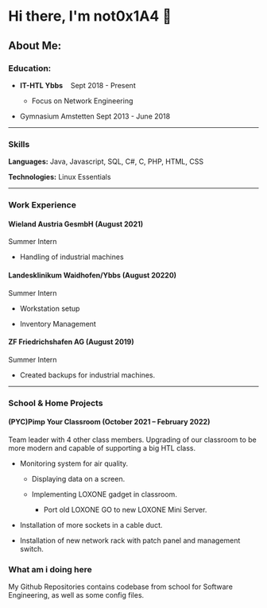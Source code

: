 # Hi there, I'm not0x1A4 👋

## About Me:

### Education:

- **IT-HTL Ybbs**    Sept 2018 - Present
  
  - Focus on Network Engineering

- Gymnasium Amstetten    Sept 2013 - June 2018

---

### Skills

**Languages:** Java, Javascript, SQL, C#, C, PHP, HTML, CSS

**Technologies:** Linux Essentials

---

### Work Experience

#### **Wieland Austria GesmbH (August 2021)**

Summer Intern

- Handling of industrial machines

#### **Landesklinikum Waidhofen/Ybbs (August 20220)**

Summer Intern

- Workstation setup

- Inventory Management

#### **ZF Friedrichshafen AG (August 2019)**

Summer Intern

- Created backups for industrial machines.

---

### School & Home Projects

#### (PYC)Pimp Your Classroom (October 2021 – February 2022)

Team leader with 4 other class members.
Upgrading of our classroom to be more modern and capable of supporting a big HTL class.

- Monitoring system for air quality.
  
  - Displaying data on a screen.
  
  - Implementing LOXONE gadget in classroom.
    
    - Port old LOXONE GO to new LOXONE Mini Server.

- Installation of more sockets in a cable duct.

- Installation of new network rack with patch panel and management switch.

### What am i doing here

My Github Repositories contains codebase from school for Software Engineering, as well as some config files.
